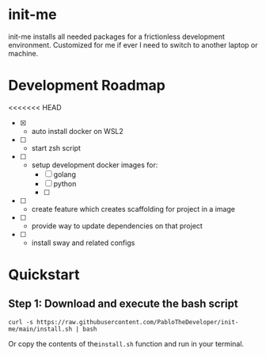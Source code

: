 # init-me
init-me installs all needed packages for a frictionless development environment. Customized for me if ever I need to switch to another laptop or machine.

# Development Roadmap
<<<<<<< HEAD
* [x] - auto install docker on WSL2
* [ ] - start zsh script
* [ ] - setup development docker images for:
    * [ ] golang
    * [ ] python
    * [ ] 
* [ ] - create feature which creates scaffolding for project in a image
* [ ] - provide way to update dependencies on that project
* [ ] - install sway and related configs

# Quickstart

## Step 1: Download and execute the bash script
```
curl -s https://raw.githubusercontent.com/PabloTheDeveloper/init-me/main/install.sh | bash
```

Or copy the contents of the`install.sh` function and run in your terminal.
